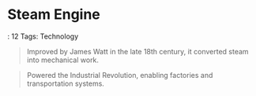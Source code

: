 # Steam Engine

: 12
Tags: Technology

> Improved by James Watt in the late 18th century, it converted steam into mechanical work.
> 

> Powered the Industrial Revolution, enabling factories and transportation systems.
>